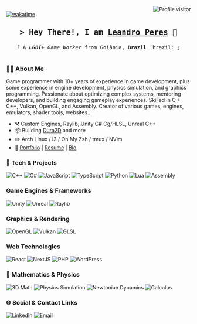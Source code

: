 
<a href="https://komarev.com/ghpvc/?username=zschzen">
  <img align="right" src="https://komarev.com/ghpvc/?username=zschzen&label=Visitors&color=0e75b6&style=flat" alt="Profile visitor" />
</a>

[![wakatime](https://wakatime.com/badge/user/4dc0c3b5-1e64-4d6a-84b4-a6cd17b7cdac.svg)](https://wakatime.com/@4dc0c3b5-1e64-4d6a-84b4-a6cd17b7cdac)

<!-- Intro  -->
<h2 align="center">
        <samp>&gt; Hey There!, I am
                <b><a target="_blank" href="https://peres.dev/">Leandro Peres</a></b>
              🖖
        </samp>
</h2>

<p align="center"> 
  <samp>
    &#12300; A <i><b>LGBT+</b> Game Worker</i> from Goiânia, <b>Brazil</b> :brazil: &#12301;
    <br>
    <br>
  </samp>
</p>

### 👨‍💻 About Me

Game programmer with 10+ years of experience in game development, plus some experience in engine development, physics simulation, and graphics programming. Passionate about optimizing complex systems, mentoring developers, and building engaging gameplay experiences. Skilled in C + C++, Vulkan, OpenGL, and Assembly. Creator of various games, engines, emulators, shader tools, websites...

-   :hammer_and_pick: Custom Engines, Raylib, Unity C# Cg/HLSL, Unreal C++
-   :package: Building [Dura2D](https://github.com/SOHNE/Dura2D) and more
-   :pencil2: Arch Linux / i3 / Oh My Zsh / tmux / NVim
-   :paperclip: [Portfolio](https://portfolio.peres.dev/) | [Resume](https://resume.peres.dev/) | [Bio](https://links.peres.dev/)

### 🔧 Tech & Projects


![C++](https://img.shields.io/badge/-C++-000?&logo=cplusplus&logoColor=00599C) ![C#](https://img.shields.io/badge/-C%23-000?&logo=csharp&logoColor=239120) ![JavaScript](https://img.shields.io/badge/-JavaScript-000?&logo=javascript) ![TypeScript](https://img.shields.io/badge/-TypeScript-000?&logo=typescript) ![Python](https://img.shields.io/badge/-Python-000?&logo=python) ![Lua](https://img.shields.io/badge/-Lua-000?&logo=lua) ![Assembly](https://img.shields.io/badge/-Assembly-000?&logo=assemblyscript) 

### Game Engines & Frameworks 

![Unity](https://img.shields.io/badge/-Unity-000?&logo=unity) ![Unreal](https://img.shields.io/badge/-Unreal-000?&logo=unrealengine) ![Raylib](https://img.shields.io/badge/-Raylib-000?&logo=raylib) 

### Graphics & Rendering 
![OpenGL](https://img.shields.io/badge/-OpenGL-000?&logo=opengl) ![Vulkan](https://img.shields.io/badge/-Vulkan-000?&logo=vulkan) ![GLSL](https://img.shields.io/badge/-GLSL-000?&logo=glsl) 

### Web Technologies
 ![React](https://img.shields.io/badge/-React-000?&logo=react) ![NextJS](https://img.shields.io/badge/-NextJS-000?&logo=nextdotjs) ![PHP](https://img.shields.io/badge/-PHP-000?&logo=php) ![WordPress](https://img.shields.io/badge/-WordPress-000?&logo=wordpress) 

### 🧮 Mathematics & Physics
![3D Math](https://img.shields.io/badge/-3D%20Math-000?&logo=math) ![Physics Simulation](https://img.shields.io/badge/-Physics%20Simulation-000?&logo=physics) ![Newtonian Dynamics](https://img.shields.io/badge/-Newtonian%20Dynamics-000?&logo=scientific) ![Calculus](https://img.shields.io/badge/-Calculus-000?&logo=calculator)

### 🌐 Social & Contact Links

[![LinkedIn](https://img.shields.io/badge/-LinkedIn-000?&logo=linkedin)](https://linkedin.com/in/leandroperes) [![Email](https://img.shields.io/badge/-Email-000?&logo=gmail)](mailto:hello@peres.dev)
